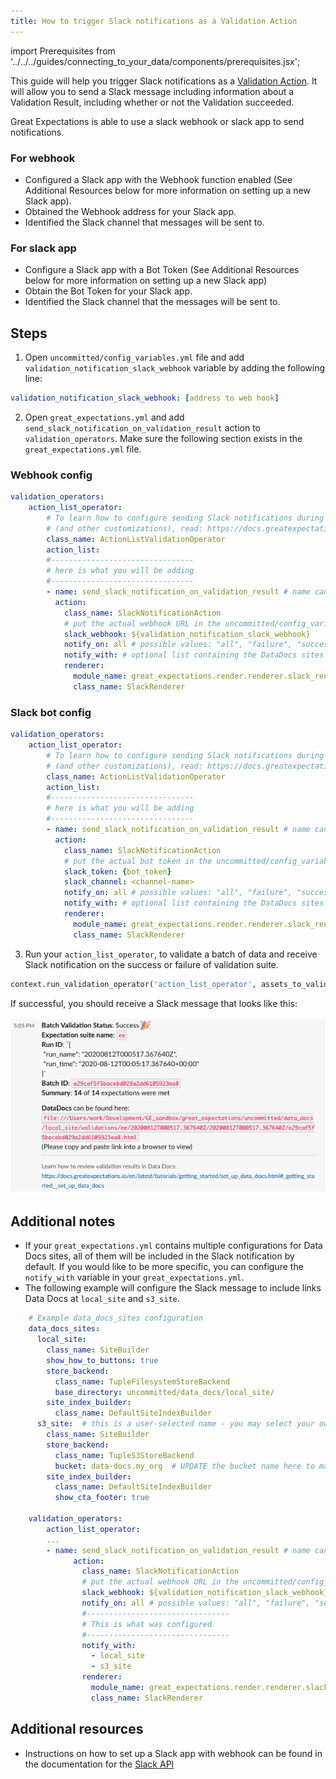 ```yaml
---
title: How to trigger Slack notifications as a Validation Action
---
```

import Prerequisites from '../../../guides/connecting_to_your_data/components/prerequisites.jsx';

This guide will help you trigger Slack notifications as a [Validation Action](../../../reference/validation.md).
It will allow you to send a Slack message including information about a Validation Result, including whether or not the Validation succeeded.

Great Expectations is able to use a slack webhook or slack app to send notifications.

### For webhook

<Prerequisites>

- Configured a Slack app with the Webhook function enabled (See Additional Resources below for more information on setting up a new Slack app).
- Obtained the Webhook address for your Slack app.
- Identified the Slack channel that messages will be sent to.

</Prerequisites>

### For slack app

<Prerequisites>

- Configure a Slack app with a Bot Token (See Additional Resources below for more information on setting up a new Slack app)
- Obtain the Bot Token for your Slack app.
- Identified the Slack channel that the messages will be sent to. 

</Prerequisites>

Steps
-----

1. Open `uncommitted/config_variables.yml` file and add `validation_notification_slack_webhook` variable by adding the following line:

```yaml
validation_notification_slack_webhook: [address to web hook]
```


2. Open `great_expectations.yml` and add `send_slack_notification_on_validation_result` action to `validation_operators`. Make sure the following section exists in the `great_expectations.yml` file.

### Webhook config
```yaml
validation_operators:
    action_list_operator:
        # To learn how to configure sending Slack notifications during evaluation
        # (and other customizations), read: https://docs.greatexpectations.io/en/latest/reference/validation_operators/action_list_validation_operator.html
        class_name: ActionListValidationOperator
        action_list:
        #--------------------------------
        # here is what you will be adding
        #--------------------------------
        - name: send_slack_notification_on_validation_result # name can be set to any value
          action:
            class_name: SlackNotificationAction
            # put the actual webhook URL in the uncommitted/config_variables.yml file
            slack_webhook: ${validation_notification_slack_webhook}
            notify_on: all # possible values: "all", "failure", "success"
            notify_with: # optional list containing the DataDocs sites to include in the notification. Defaults to including links to all configured sites.
            renderer:
              module_name: great_expectations.render.renderer.slack_renderer
              class_name: SlackRenderer
```

### Slack bot config
```yaml
validation_operators:
    action_list_operator:
        # To learn how to configure sending Slack notifications during evaluation
        # (and other customizations), read: https://docs.greatexpectations.io/en/latest/reference/validation_operators/action_list_validation_operator.html
        class_name: ActionListValidationOperator
        action_list:
        #--------------------------------
        # here is what you will be adding
        #--------------------------------
        - name: send_slack_notification_on_validation_result # name can be set to any value
          action:
            class_name: SlackNotificationAction
            # put the actual bot token in the uncommitted/config_variables.yml file
            slack_token: {bot_token}
            slack_channel: <channel-name>
            notify_on: all # possible values: "all", "failure", "success"
            notify_with: # optional list containing the DataDocs sites to include in the notification. Defaults to including links to all configured sites.
            renderer:
              module_name: great_expectations.render.renderer.slack_renderer
              class_name: SlackRenderer
```

3. Run your `action_list_operator`, to validate a batch of data and receive Slack notification on the success or failure of validation suite.  

```python
context.run_validation_operator('action_list_operator', assets_to_validate=batch, run_name="slack_test")
```

  If successful, you should receive a Slack message that looks like this:

![slack_notification_example](../../../images/slack_notification_example.png)


Additional notes
--------------------

- If your `great_expectations.yml` contains multiple configurations for Data Docs sites, all of them will be included in the Slack notification by default. If you would like to be more specific, you can configure the `notify_with` variable in your `great_expectations.yml`.
- The following example will configure the Slack message to include links Data Docs at `local_site` and `s3_site`.

```yaml
    # Example data_docs_sites configuration
    data_docs_sites:
      local_site:
        class_name: SiteBuilder
        show_how_to_buttons: true
        store_backend:
          class_name: TupleFilesystemStoreBackend
          base_directory: uncommitted/data_docs/local_site/
        site_index_builder:
          class_name: DefaultSiteIndexBuilder
      s3_site:  # this is a user-selected name - you may select your own
        class_name: SiteBuilder
        store_backend:
          class_name: TupleS3StoreBackend
          bucket: data-docs.my_org  # UPDATE the bucket name here to match the bucket you configured above.
        site_index_builder:
          class_name: DefaultSiteIndexBuilder
          show_cta_footer: true

    validation_operators:
        action_list_operator:
        ...
        - name: send_slack_notification_on_validation_result # name can be set to any value
              action:
                class_name: SlackNotificationAction
                # put the actual webhook URL in the uncommitted/config_variables.yml file
                slack_webhook: ${validation_notification_slack_webhook}
                notify_on: all # possible values: "all", "failure", "success"
                #--------------------------------
                # This is what was configured
                #--------------------------------
                notify_with:
                  - local_site
                  - s3_site
                renderer:
                  module_name: great_expectations.render.renderer.slack_renderer
                  class_name: SlackRenderer
```


Additional resources
--------------------

- Instructions on how to set up a Slack app with webhook can be found in the documentation for the [Slack API](https://api.slack.com/messaging/webhooks#)
